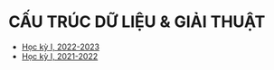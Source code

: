 # CẤU TRÚC DỮ LIỆU & GIẢI THUẬT

* [Học kỳ I, 2022-2023](https://hieuchnguyen.github.io/cs/teaching/dsa/lectures/2022-dsa)
* [Học kỳ I, 2021-2022](https://hieuchnguyen.github.io/cs/teaching/dsa/lectures/2021-dsa)

